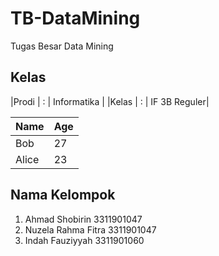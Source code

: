 # TB-DataMining
Tugas Besar Data Mining

## Kelas
|Prodi | : | Informatika  |
|Kelas | : | IF 3B Reguler|

| Name  | Age |
| ----- | --- |
| Bob   | 27  |
| Alice | 23  |

## Nama Kelompok
1. Ahmad Shobirin      3311901047
2. Nuzela Rahma Fitra  3311901047
3. Indah Fauziyyah     3311901060
